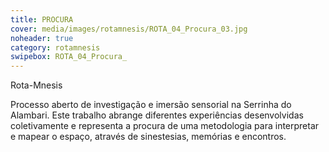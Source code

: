 ```yaml
---
title: PROCURA
cover: media/images/rotamnesis/ROTA_04_Procura_03.jpg
noheader: true
category: rotamnesis
swipebox: ROTA_04_Procura_
---
```

Rota-Mnesis

Processo aberto de investigação e imersão sensorial na Serrinha do Alambari. Este trabalho abrange diferentes experiências desenvolvidas coletivamente e representa a procura de uma metodologia para interpretar e mapear o espaço, através de sinestesias, memórias e encontros.
